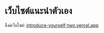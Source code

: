 # เว็บไซต์แนะนำตัวเอง

ลิ้งค์เว็บไซต์: [introduce-yourself-two.vercel.app](https://introduce-yourself-two.vercel.app/)